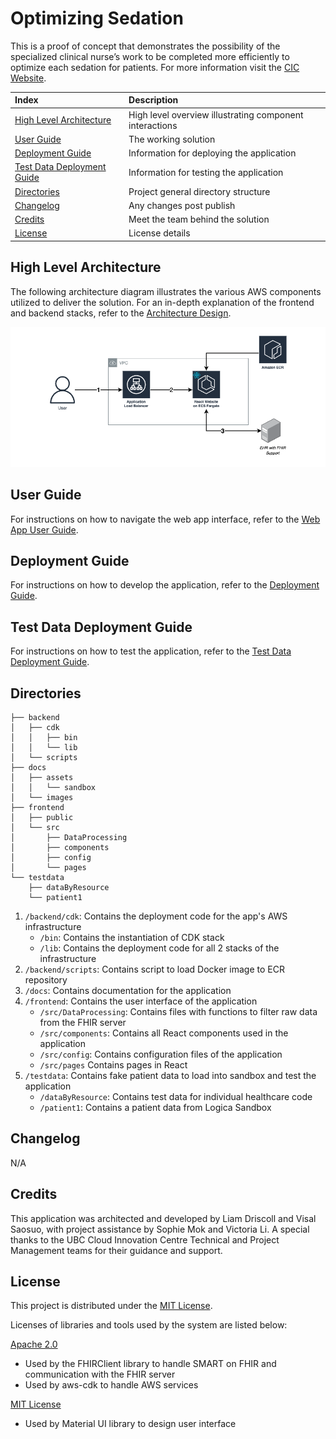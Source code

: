 # Optimizing Sedation

This is a proof of concept that demonstrates the possibility of the specialized clinical nurse’s work to be completed more efficiently to optimize each sedation for patients.
For more information visit the [CIC Website](https://cic.ubc.ca/).

| Index                                               | Description                                             |
| :-------------------------------------------------- | :------------------------------------------------------ |
| [High Level Architecture](#high-level-architecture) | High level overview illustrating component interactions |
| [User Guide](#user-guide)                           | The working solution                                    |
| [Deployment Guide](#deployment-guide)                      | Information for deploying the application                  |
| [Test Data Deployment Guide](#test-data-deployment-guide)                      | Information for testing the application                 |
| [Directories](#directories)                         | Project general directory structure                     |
| [Changelog](#changelog)                             | Any changes post publish                                |
| [Credits](#credits)                                 | Meet the team behind the solution                       |
| [License](#license)                                 | License details                                         |

## High Level Architecture

The following architecture diagram illustrates the various AWS components utilized to deliver the solution. For an in-depth explanation of the frontend and backend stacks, refer to the [Architecture Design](docs/Network.md).

![Alt text](docs/assets/GeneralDiagram.png)

## User Guide

For instructions on how to navigate the web app interface, refer to the [Web App User Guide](docs/UserGuide.md).

## Deployment Guide

For instructions on how to develop the application, refer to the [Deployment Guide](docs/DeploymentGuide.md).

## Test Data Deployment Guide
For instructions on how to test the application, refer to the [Test Data Deployment Guide](docs/TestDataDeployment.md).

## Directories

```
├── backend
│   ├── cdk
│   │   ├── bin
│   │   └── lib
│   └── scripts
├── docs
│   ├── assets
│   │   └── sandbox
│   └── images
├── frontend
│   ├── public
│   └── src
│       ├── DataProcessing
│       ├── components
│       ├── config
│       └── pages
└── testdata
    ├── dataByResource
    └── patient1
```

1. `/backend/cdk`: Contains the deployment code for the app's AWS infrastructure
    - `/bin`: Contains the instantiation of CDK stack
    - `/lib`: Contains the deployment code for all 2 stacks of the infrastructure
2. `/backend/scripts`: Contains script to load Docker image to ECR repository 
3. `/docs`: Contains documentation for the application
4. `/frontend`: Contains the user interface of the application
    - `/src/DataProcessing`: Contains files with functions to filter raw data from the FHIR server
    - `/src/components`: Contains all React components used in the application
    - `/src/config`: Contains configuration files of the application
    - `/src/pages` Contains pages in React 
5. `/testdata`: Contains fake patient data to load into sandbox and test the application
    - `/dataByResource`: Contains test data for individual healthcare code
    - `/patient1`: Contains a patient data from Logica Sandbox

## Changelog
N/A

## Credits

This application was architected and developed by Liam Driscoll and Visal Saosuo, with project assistance by Sophie Mok and Victoria Li. A special thanks to the UBC Cloud Innovation Centre Technical and Project Management teams for their guidance and support.

## License

This project is distributed under the [MIT License](LICENSE).

Licenses of libraries and tools used by the system are listed below:

[Apache 2.0](https://www.apache.org/licenses/LICENSE-2.0)
- Used by the FHIRClient library to handle SMART on FHIR and communication with the FHIR server
- Used by aws-cdk to handle AWS services

[MIT License](LICENSE)
- Used by Material UI library to design user interface
